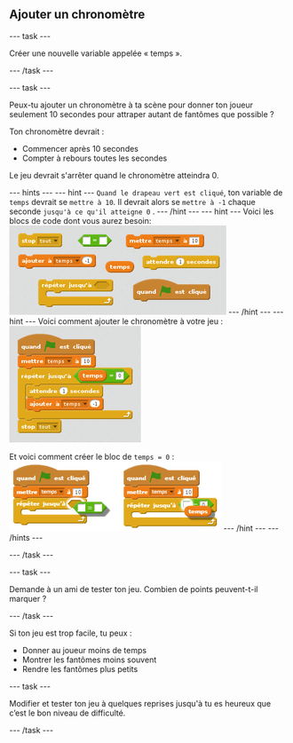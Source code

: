 ## Ajouter un chronomètre

\--- task \---

Créer une nouvelle variable appelée « temps ».

\--- /task \---

\--- task \---

Peux-tu ajouter un chronomètre à ta scène pour donner ton joueur seulement 10 secondes pour attraper autant de fantômes que possible ?

Ton chronomètre devrait :

+ Commencer après 10 secondes
+ Compter à rebours toutes les secondes

Le jeu devrait s'arrêter quand le chronomètre atteindra 0.

\--- hints \--- \--- hint \--- `Quand le drapeau vert est cliqué`, ton variable de `temps` devrait se `mettre à 10`. Il devrait alors se `mettre à -1` chaque seconde `jusqu'à ce qu'il atteigne 0` . \--- /hint \--- \--- hint \--- Voici les blocs de code dont vous aurez besoin: ![screenshot](images/ghost-timer-blocks.png) \--- /hint \--- \--- hint \--- Voici comment ajouter le chronomètre à votre jeu : ![screenshot](images/ghost-timer-code.png)

Et voici comment créer le bloc de `temps = 0` : ![screenshot](images/ghost-timer-help.png) \--- /hint \--- \--- /hints \---

\--- /task \---

\--- task \---

Demande à un ami de tester ton jeu. Combien de points peuvent-t-il marquer ?

\--- /task \---

Si ton jeu est trop facile, tu peux :

+ Donner au joueur moins de temps
+ Montrer les fantômes moins souvent
+ Rendre les fantômes plus petits

\--- task \---

Modifier et tester ton jeu à quelques reprises jusqu'à tu es heureux que c’est le bon niveau de difficulté.

\--- /task \---